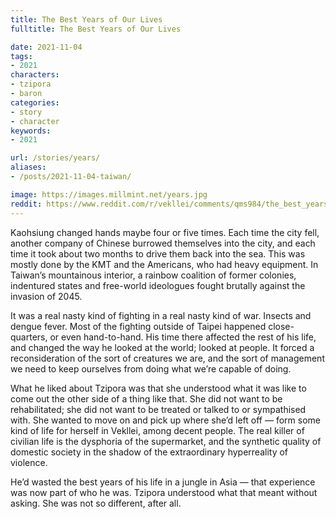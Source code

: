 ```yaml
---
title: The Best Years of Our Lives
fulltitle: The Best Years of Our Lives

date: 2021-11-04
tags:
- 2021
characters:
- tzipora
- baron
categories:
- story
- character
keywords:
- 2021

url: /stories/years/
aliases:
- /posts/2021-11-04-taiwan/

image: https://images.millmint.net/years.jpg
reddit: https://www.reddit.com/r/vekllei/comments/qms984/the_best_years_of_our_lives/
---
```


Kaohsiung changed hands maybe four or five times. Each time the city fell, another company of Chinese burrowed themselves into the city, and each time it took about two months to drive them back into the sea. This was mostly done by the KMT and the Americans, who had heavy equipment. In Taiwan’s mountainous interior, a rainbow coalition of former colonies, indentured states and free-world ideologues fought brutally against the invasion of 2045.

It was a real nasty kind of fighting in a real nasty kind of war. Insects and dengue fever. Most of the fighting outside of Taipei happened close-quarters, or even hand-to-hand. His time there affected the rest of his life, and changed the way he looked at the world; looked at people. It forced a reconsideration of the sort of creatures we are, and the sort of management we need to keep ourselves from doing what we’re capable of doing.

What he liked about Tzipora was that she understood what it was like to come out the other side of a thing like that. She did not want to be rehabilitated; she did not want to be treated or talked to or sympathised with. She wanted to move on and pick up where she’d left off — form some kind of life for herself in Vekllei, among decent people. The real killer of civilian life is the dysphoria of the supermarket, and the synthetic quality of domestic society in the shadow of the extraordinary hyperreality of violence.

He’d wasted the best years of his life in a jungle in Asia — that experience was now part of who he was. Tzipora understood what that meant without asking. She was not so different, after all.

